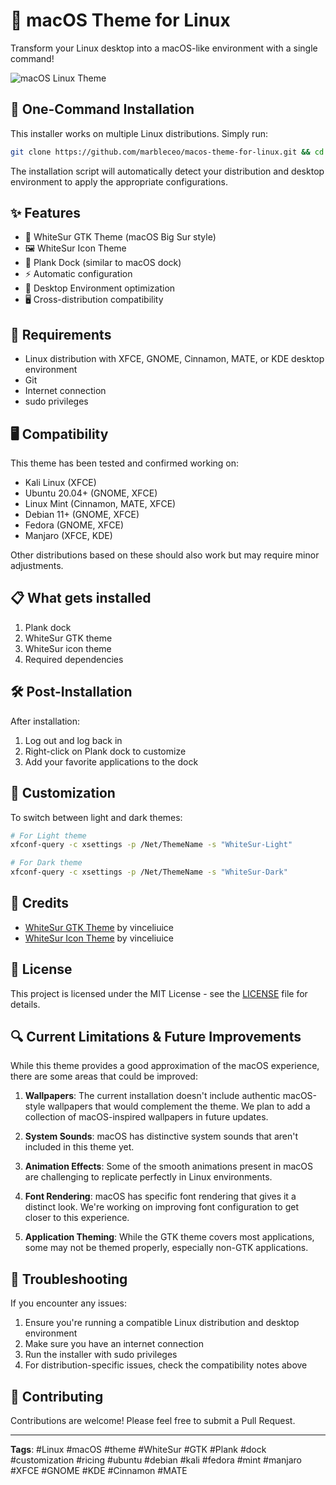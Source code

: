 # 🍎 macOS Theme for Linux

Transform your Linux desktop into a macOS-like environment with a single command!

![macOS Linux Theme](https://raw.githubusercontent.com/vinceliuice/WhiteSur-gtk-theme/master/screenshots/screenshot-01.png)

## 🚀 One-Command Installation

This installer works on multiple Linux distributions. Simply run:

```bash
git clone https://github.com/marbleceo/macos-theme-for-linux.git && cd macos-theme-for-linux && sudo ./install.sh
```

The installation script will automatically detect your distribution and desktop environment to apply the appropriate configurations.

## ✨ Features

- 🎨 WhiteSur GTK Theme (macOS Big Sur style)
- 🖼️ WhiteSur Icon Theme
- 🚀 Plank Dock (similar to macOS dock)
- ⚡ Automatic configuration
- 🎯 Desktop Environment optimization
- 🖥️ Cross-distribution compatibility

## 🔧 Requirements

- Linux distribution with XFCE, GNOME, Cinnamon, MATE, or KDE desktop environment
- Git
- Internet connection
- sudo privileges

## 🖥️ Compatibility

This theme has been tested and confirmed working on:
- Kali Linux (XFCE)
- Ubuntu 20.04+ (GNOME, XFCE)
- Linux Mint (Cinnamon, MATE, XFCE)
- Debian 11+ (GNOME, XFCE)
- Fedora (GNOME, XFCE)
- Manjaro (XFCE, KDE)

Other distributions based on these should also work but may require minor adjustments.

## 📋 What gets installed

1. Plank dock
2. WhiteSur GTK theme
3. WhiteSur icon theme
4. Required dependencies

## 🛠️ Post-Installation

After installation:
1. Log out and log back in
2. Right-click on Plank dock to customize
3. Add your favorite applications to the dock

## 🎨 Customization

To switch between light and dark themes:
```bash
# For Light theme
xfconf-query -c xsettings -p /Net/ThemeName -s "WhiteSur-Light"

# For Dark theme
xfconf-query -c xsettings -p /Net/ThemeName -s "WhiteSur-Dark"
```

## 🤝 Credits

- [WhiteSur GTK Theme](https://github.com/vinceliuice/WhiteSur-gtk-theme) by vinceliuice
- [WhiteSur Icon Theme](https://github.com/vinceliuice/WhiteSur-icon-theme) by vinceliuice

## 📝 License

This project is licensed under the MIT License - see the [LICENSE](LICENSE) file for details.

## 🔍 Current Limitations & Future Improvements

While this theme provides a good approximation of the macOS experience, there are some areas that could be improved:

1. **Wallpapers**: The current installation doesn't include authentic macOS-style wallpapers that would complement the theme. We plan to add a collection of macOS-inspired wallpapers in future updates.

2. **System Sounds**: macOS has distinctive system sounds that aren't included in this theme yet.

3. **Animation Effects**: Some of the smooth animations present in macOS are challenging to replicate perfectly in Linux environments.

4. **Font Rendering**: macOS has specific font rendering that gives it a distinct look. We're working on improving font configuration to get closer to this experience.

5. **Application Theming**: While the GTK theme covers most applications, some may not be themed properly, especially non-GTK applications.

## 🐛 Troubleshooting

If you encounter any issues:
1. Ensure you're running a compatible Linux distribution and desktop environment
2. Make sure you have an internet connection
3. Run the installer with sudo privileges
4. For distribution-specific issues, check the compatibility notes above

## 🤝 Contributing

Contributions are welcome! Please feel free to submit a Pull Request.

---

**Tags**: #Linux #macOS #theme #WhiteSur #GTK #Plank #dock #customization #ricing #ubuntu #debian #kali #fedora #mint #manjaro #XFCE #GNOME #KDE #Cinnamon #MATE
